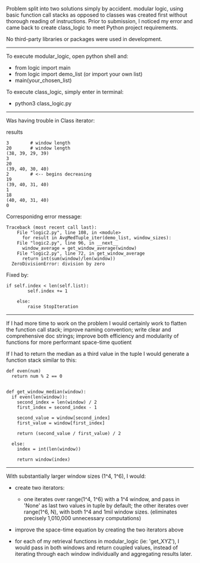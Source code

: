 Problem split into two solutions simply by accident. modular logic, using basic function call stacks as opposed to classes was created first without thorough reading of instructions. Prior to submission, I noticed my error and came back to create class_logic to meet Python project requirements.

No third-party libraries or packages were used in development.


---------------------------------------------

To execute modular_logic, open python shell and:
  - from logic import main
  - from logic import demo_list  (or import your own list)
  - main(your_chosen_list)

To execute class_logic, simply enter in terminal:
  - python3 class_logic.py

---------------------------------------------

Was having trouble in Class iterator:

results
```
3        # window length
20       # window length
(38, 39, 29, 39)
3
20
(39, 40, 30, 40)
2        # <-- begins decreasing
19
(39, 40, 31, 40)
1
18
(40, 40, 31, 40)
0
```

Corresponidng error message:
```  
Traceback (most recent call last):
    File "logic2.py", line 108, in <module>
      for result in AvgMedTuple_iter(demo_list, window_sizes):
    File "logic2.py", line 96, in __next__
      window_average = get_window_average(window)
    File "logic2.py", line 72, in get_window_average
      return int(sum(window)/len(window))
  ZeroDivisionError: division by zero
```


Fixed by:
```
if self.index < len(self.list):
        self.index += 1

    else:
        raise StopIteration
```
---------------------------------------------

If I had more time to work on the problem I would certainly work to flatten the function call stack; improve naming convention; write clear and comprehensive doc strings; improve both efficiency and modularity of functions for more performant space-time quotient

If I had to return the median as a third value in the tuple I would generate a function stack similar to this:
```
def even(num)
  return num % 2 == 0


def get_window_median(window):
  if even(len(window)):
    second_index = len(window) / 2
    first_index = second_index - 1

    second_value = window[second_index]
    first_value = window[first_index]

    return (second_value / first_value) / 2

  else:
    index = int(len(window))

    return window(index)
```

---------------------------------------------

With substantially larger window sizes (1^4, 1^6), I would:
  - create two iterators:

    - one iterates over range(1^4, 1^6) with a 1^4 window, and pass in 'None' as last two values in tuple by default; the other iterates over range(1^6, N), with both 1^4 and 1mil window sizes.
    (eliminates precisely 1,010,000 unnecessary computations)

  - improve the space-time equation by creating the two iterators above

  - for each of my retrieval functions in modular_logic (ie: 'get_XYZ'), I would pass in both windows and return coupled values, instead of iterating through each window individually and aggregating results later.
